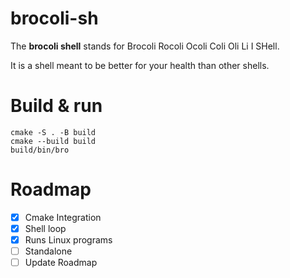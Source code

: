 # brocoli-sh

The **brocoli shell** stands for Brocoli Rocoli Ocoli Coli Oli Li I SHell.

It is a shell meant to be better for your health than other shells.

# Build & run
```
cmake -S . -B build
cmake --build build
build/bin/bro
```
# Roadmap

- [X] Cmake Integration
- [X] Shell loop
- [X] Runs Linux programs
- [ ] Standalone
- [ ] Update Roadmap
